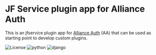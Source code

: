 # JF Service plugin app for Alliance Auth

This is an jfservice plugin app for [Alliance Auth](https://gitlab.com/allianceauth/allianceauth) (AA) that can be used as starting point to develop custom plugins.

![License](https://img.shields.io/badge/license-MIT-green) ![python](https://img.shields.io/badge/python-3.5-informational) ![django](https://img.shields.io/badge/django-2.2-informational)
